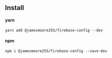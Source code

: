 ## Install
#### yarn
```ssh
yarn add @jamesmoore255/firebase-config --dev
 ```
#### npm
```ssh
npm i @jamesmoore255/firebase-config --save-dev
 ```
